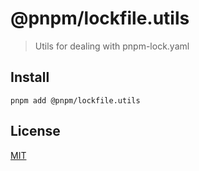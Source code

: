 # @pnpm/lockfile.utils

> Utils for dealing with pnpm-lock.yaml

## Install

```
pnpm add @pnpm/lockfile.utils
```

## License

[MIT](LICENSE)
